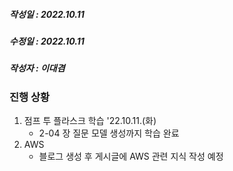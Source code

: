 ##### 작성일 : 2022.10.11

##### 수정일 : 2022.10.11

##### 작성자 : 이대겸

### 진행 상황

1. 점프 투 플라스크 학습
    '22.10.11.(화)
    - 2-04 장 질문 모델 생성까지 학습 완료
2. AWS
    - 블로그 생성 후 게시글에 AWS 관련 지식 작성 예정